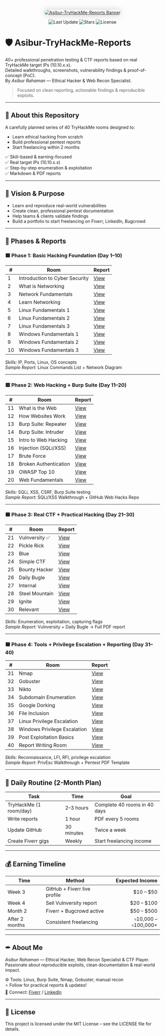 <!-- 🌟 Custom Banner Image with Link -->
<p align="center">
  <a href="https://github.com/Asibur/Asibur-TryHackMe-Reports">
    <img src="https://your-banner-url.com/banner.png" alt="Asibur-TryHackMe-Reports Banner" style="border-radius: 16px; box-shadow: 0 0 20px rgba(0,0,0,0.2);" />
  </a>
</p>

<!-- 📊 Status Badges -->
<p align="center">
  <img src="https://img.shields.io/github/last-commit/Asibur/Asibur-TryHackMe-Reports" alt="Last Update">
  <img src="https://img.shields.io/github/stars/Asibur/Asibur-TryHackMe-Reports" alt="Stars">
  <img src="https://img.shields.io/github/license/Asibur/Asibur-TryHackMe-Reports" alt="License">
</p>

# 🛡 Asibur-TryHackMe-Reports

40+ professional penetration testing & CTF reports based on real TryHackMe target IPs (10.10.x.x).  
Detailed walkthroughs, screenshots, vulnerability findings & proof-of-concept (PoC).  
By *Asibur Rahaman* — Ethical Hacker & Web Recon Specialist.

> Focused on clean reporting, actionable findings & reproducible exploits.

---

## 🚀 About this Repository

A carefully planned series of 40 TryHackMe rooms designed to:
- Learn ethical hacking from scratch
- Build professional pentest reports
- Start freelancing within 2 months

✅ Skill-based & earning-focused  
✅ Real target IPs (10.10.x.x)  
✅ Step-by-step enumeration & exploitation  
✅ Markdown & PDF reports

---

## 🎯 Vision & Purpose

- Learn and reproduce real-world vulnerabilities
- Create clean, professional pentest documentation
- Help teams & clients validate findings
- Build a portfolio to start freelancing on Fiverr, LinkedIn, Bugcrowd

---

## 🌟 Phases & Reports

### 🟩 Phase 1: Basic Hacking Foundation (Day 1–10)

| #  | Room                          | Report |
| -- | ---------------------------  | ------ |
| 1  | Introduction to Cyber Security | [View](#) |
| 2  | What is Networking             | [View](#) |
| 3  | Network Fundamentals           | [View](#) |
| 4  | Learn Networking               | [View](#) |
| 5  | Linux Fundamentals 1           | [View](#) |
| 6  | Linux Fundamentals 2           | [View](#) |
| 7  | Linux Fundamentals 3           | [View](#) |
| 8  | Windows Fundamentals 1         | [View](#) |
| 9  | Windows Fundamentals 2         | [View](#) |
| 10 | Windows Fundamentals 3         | [View](#) |

*Skills:* IP, Ports, Linux, OS concepts  
*Sample Report:* Linux Commands List + Network Diagram

---

### 🟨 Phase 2: Web Hacking + Burp Suite (Day 11–20)

| #  | Room                       | Report |
| -- | ------------------------  | ------ |
| 11 | What is the Web           | [View](#) |
| 12 | How Websites Work        | [View](#) |
| 13 | Burp Suite: Repeater     | [View](#) |
| 14 | Burp Suite: Intruder     | [View](#) |
| 15 | Intro to Web Hacking     | [View](#) |
| 16 | Injection (SQLi/XSS)     | [View](#) |
| 17 | Brute Force              | [View](#) |
| 18 | Broken Authentication    | [View](#) |
| 19 | OWASP Top 10             | [View](#) |
| 20 | Web Fundamentals         | [View](#) |

*Skills:* SQLi, XSS, CSRF, Burp Suite testing  
*Sample Report:* SQLi/XSS Walkthrough + GitHub Web Hacks Repo

---

### 🟦 Phase 3: Real CTF + Practical Hacking (Day 21–30)

| #  | Room            | Report |
| -- | -------------- | ------ |
| 21 | Vulnversity ✅   | [View](#) |
| 22 | Pickle Rick    | [View](#) |
| 23 | Blue           | [View](#) |
| 24 | Simple CTF     | [View](#) |
| 25 | Bounty Hacker  | [View](#) |
| 26 | Daily Bugle    | [View](#) |
| 27 | Internal       | [View](#) |
| 28 | Steel Mountain | [View](#) |
| 29 | Ignite         | [View](#) |
| 30 | Relevant       | [View](#) |

*Skills:* Enumeration, exploitation, capturing flags  
*Sample Report:* Vulnversity + Daily Bugle → Full PDF report

---

### 🟪 Phase 4: Tools + Privilege Escalation + Reporting (Day 31–40)

| #  | Room                          | Report |
| -- | ---------------------------  | ------ |
| 31 | Nmap                         | [View](#) |
| 32 | Gobuster                     | [View](#) |
| 33 | Nikto                        | [View](#) |
| 34 | Subdomain Enumeration        | [View](#) |
| 35 | Google Dorking               | [View](#) |
| 36 | File Inclusion               | [View](#) |
| 37 | Linux Privilege Escalation   | [View](#) |
| 38 | Windows Privilege Escalation | [View](#) |
| 39 | Post Exploitation Basics     | [View](#) |
| 40 | Report Writing Room          | [View](#) |

*Skills:* Reconnaissance, LFI, RFI, privilege escalation  
*Sample Report:* PrivEsc Walkthrough + Pentest PDF Template

---

## 🧭 Daily Routine (2-Month Plan)

| Task                   | Time         | Goal                            |
|----------------------- | ------------ | ------------------------------- |
| TryHackMe (1 room/day) | 2–3 hours    | Complete 40 rooms in 40 days    |
| Write reports         | 1 hour       | PDF every 5 rooms               |
| Update GitHub         | 30 minutes   | Twice a week                    |
| Create Fiverr gigs    | Weekly       | Start freelancing income        |

---

## 💰 Earning Timeline

| Time       | Method                        | Expected Income |
|----------- | ----------------------------- | --------------: |
| Week 3     | GitHub + Fiverr live profile  | $10 – $50       |
| Week 4     | Sell Vulnversity report       | $20 – $100      |
| Month 2    | Fiverr + Bugcrowd active      | $50 – $500      |
| After 2 months | Consistent freelancing    | ৳10,000 – ৳100,000+ |

---

## ✒ About Me

*Asibur Rahaman* — Ethical Hacker, Web Recon Specialist & CTF Player.  
Passionate about reproducible exploits, clean documentation & real-world impact.

⚙ Tools: Linux, Burp Suite, Nmap, Gobuster, manual recon  
⭐ Follow for practical reports & updates!  
📧 Connect: [Fiverr](#) / [LinkedIn](#)

---

## 📄 License

This project is licensed under the MIT License – see the LICENSE file for details.
